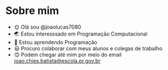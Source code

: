 # Sobre mim
-  🌞 Olá sou @joaolucas7080
- 🌏 Estou interesssado em Programação Computacional
- 🙂 Estou aprendendo Programação
- 😃 Procuro colaborar com meus alunos e colegas de trabalho
- 😊 Podem chegar até mim por meio do email joao.chies.batista@escola.pr.gov.br
